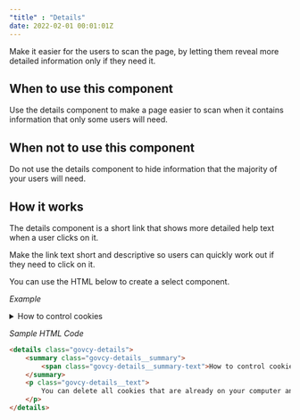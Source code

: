 ```yaml
---
"title" : "Details"
date: 2022-02-01 00:01:01Z
---
```

Make it easier for the users to scan the page, by letting them reveal more detailed information only if they need it.

## When to use this component
Use the details component to make a page easier to scan when it contains information that only some users will need.

## When not to use this component
Do not use the details component to hide information that the majority of your users will need.

## How it works
The details component is a short link that shows more detailed help text when a user clicks on it. 

Make the link text short and descriptive so users can quickly work out if they need to click on it.

You can use the HTML below to create a select component.

*Example*
<div class="govcy-container govcy-p-4  govcy-br-1 govcy-br-standard govcy-mb-4">
<details class="govcy-details">
    <summary class="govcy-details__summary">
        <span class="govcy-details__summary-text">How to control cookies</span>
    </summary>
    <p class="govcy-details__text">
        You can delete all cookies that are already on your computer and you can set most browsers to prevent them from being placed. If you do this, however, you may have to manually adjust some preferences every time you visit a site and some services and functionalities may not work.
    </p>
</details>
</div>

*Sample HTML Code*

```html
<details class="govcy-details">
    <summary class="govcy-details__summary">
        <span class="govcy-details__summary-text">How to control cookies</span>
    </summary>
    <p class="govcy-details__text">
        You can delete all cookies that are already on your computer and you can set most browsers to prevent them from being placed. If you do this, however, you may have to manually adjust some preferences every time you visit a site and some services and functionalities may not work.
    </p>
</details>
```

